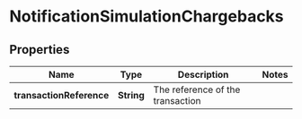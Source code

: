 

# NotificationSimulationChargebacks


## Properties

| Name | Type | Description | Notes |
|------------ | ------------- | ------------- | -------------|
|**transactionReference** | **String** | The reference of the transaction |  |



